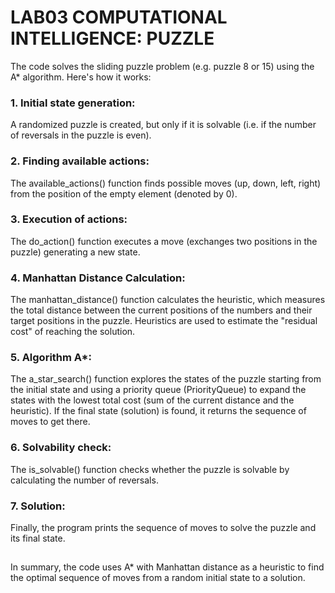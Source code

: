 # LAB03 COMPUTATIONAL INTELLIGENCE: PUZZLE

The code solves the sliding puzzle problem (e.g. puzzle 8 or 15) using the A* algorithm. Here's how it works:

### 1. Initial state generation: 
A randomized puzzle is created, but only if it is solvable (i.e. if the number of reversals in the puzzle is even).

### 2. Finding available actions: 
The available_actions() function finds possible moves (up, down, left, right) from the position of the empty element (denoted by 0).

### 3. Execution of actions: 
The do_action() function executes a move (exchanges two positions in the puzzle) generating a new state.

### 4. Manhattan Distance Calculation: 
The manhattan_distance() function calculates the heuristic, which measures the total distance between the current positions of the numbers and their target positions in the puzzle. Heuristics are used to estimate the "residual cost" of reaching the solution.

### 5. Algorithm A*: 
The a_star_search() function explores the states of the puzzle starting from the initial state and using a priority queue (PriorityQueue) to expand the states with the lowest total cost (sum of the current distance and the heuristic). If the final state (solution) is found, it returns the sequence of moves to get there.

### 6. Solvability check: 
The is_solvable() function checks whether the puzzle is solvable by calculating the number of reversals.

### 7. Solution: 
Finally, the program prints the sequence of moves to solve the puzzle and its final state.

##
In summary, the code uses A* with Manhattan distance as a heuristic to find the optimal sequence of moves from a random initial state to a solution.

